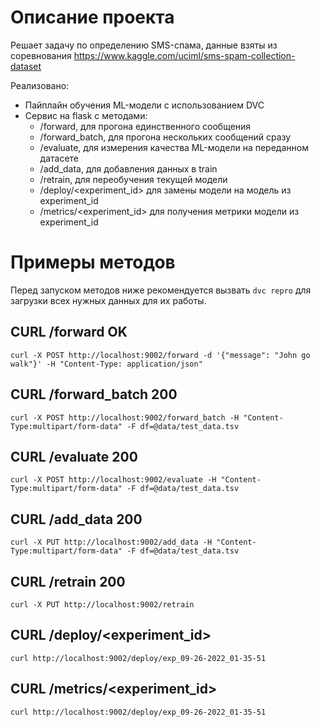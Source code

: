 # Описание проекта
Решает задачу по определению SMS-спама, данные взяты из соревнования https://www.kaggle.com/uciml/sms-spam-collection-dataset

Реализовано:
- Пайплайн обучения ML-модели с использованием DVC
- Сервис на flask с методами:
    - /forward, для прогона единственного сообщения
    - /forward_batch, для прогона нескольких сообщений сразу
    - /evaluate, для измерения качества ML-модели на переданном датасете
    - /add_data, для добавления данных в train
    - /retrain, для переобучения текущей модели
    - /deploy/<experiment_id> для замены модели на модель из experiment_id
    - /metrics/<experiment_id> для получения метрики модели из experiment_id

# Примеры методов

Перед запуском методов ниже рекомендуется вызвать `dvc repro` для загрузки всех нужных данных для их работы.

## CURL /forward OK
`curl -X POST http://localhost:9002/forward -d '{"message": "John go walk"}' -H "Content-Type: application/json"`

## CURL /forward_batch 200
`curl -X POST http://localhost:9002/forward_batch -H "Content-Type:multipart/form-data" -F df=@data/test_data.tsv`

## CURL /evaluate 200
`curl -X POST http://localhost:9002/evaluate -H "Content-Type:multipart/form-data" -F df=@data/test_data.tsv`

## CURL /add_data 200
`curl -X PUT http://localhost:9002/add_data -H "Content-Type:multipart/form-data" -F df=@data/test_data.tsv`

## CURL /retrain 200
`curl -X PUT http://localhost:9002/retrain`

## CURL /deploy/<experiment_id>
`curl http://localhost:9002/deploy/exp_09-26-2022_01-35-51`

## CURL /metrics/<experiment_id>
`curl http://localhost:9002/deploy/exp_09-26-2022_01-35-51`